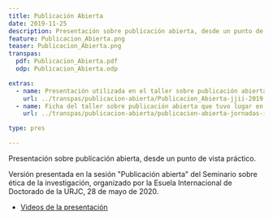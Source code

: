 ```yaml
---
title: Publicación Abierta
date: 2019-11-25
description: Presentación sobre publicación abierta, desde un punto de vista práctico.
feature: Publicacion_Abierta.png
teaser: Publicacion_Abierta.png
transpas:
  pdf: Publicacion_Abierta.pdf
  odp: Publicacion_Abierta.odp

extras:
  - name: Presentación utilizada en el taller sobre publicación abierta que tuvo lugar en los Talleres de Innovación Educativa y Cultura Abierta, URJC campus de Alcorcón, 25 de noviembre de 2019.
    url: ../transpas/publicacion-abierta/Publicacion_Abierta-jjii-2019.pdf
  - name: Ficha del taller sobre publicación abierta que tuvo lugar en los Talleres de Innovación Educativa y Cultura Abierta, URJC campus de Alcorcón, 25 de noviembre de 2019.
    url: ../transpas/publicacion-abierta/publicacion-abierta-jornadas-innovacion-2019.pdf

type: pres

---
```


Presentación sobre publicación abierta, desde un punto de vista práctico.

Versión presentada en la sesión "Publicación abierta" del Seminario sobre ética de la investigación, organizado por la Esuela Internacional de Doctorado de la URJC, 28 de mayo de 2020.

* [Videos de la presentación](https://tv.urjc.es/series/5ee201f2d68b14531a8b464d)
